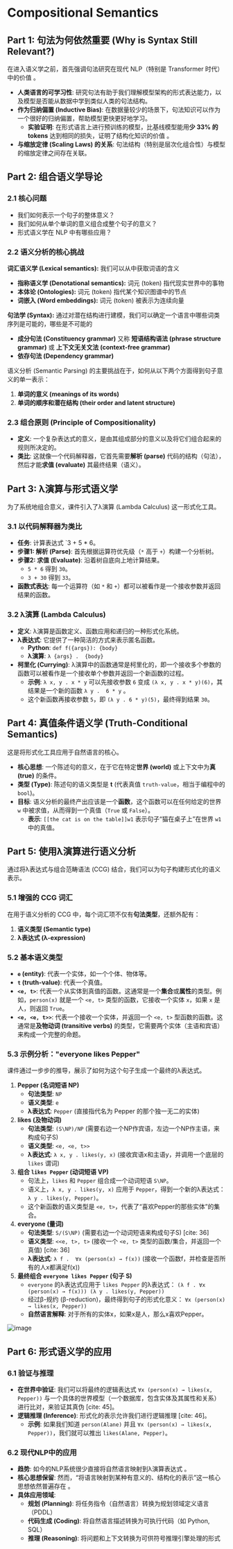 # Compositional Semantics

## Part 1: 句法为何依然重要 (Why is Syntax Still Relevant?)

 在进入语义学之前，首先强调句法研究在现代 NLP（特别是 Transformer 时代）中的价值 。

-  **人类语言的可学习性**: 研究句法有助于我们理解模型架构的形式表达能力，以及模型是否能从数据中学到类似人类的句法结构。
-  **作为归纳偏置 (Inductive Bias)**: 在数据量较少的场景下，句法知识可以作为一个很好的归纳偏置，帮助模型更快更好地学习。
    -  **实验证明**: 在形式语言上进行预训练的模型，比基线模型能用**少 33% 的 tokens** 达到相同的损失，证明了结构化知识的价值 。
-  **与缩放定律 (Scaling Laws) 的关系**: 句法结构（特别是层次化组合性）与模型的缩放定律之间存在关联。

## Part 2: 组合语义学导论

### 2.1 核心问题
-  我们如何表示一个句子的整体意义？
-  我们如何从单个单词的意义组合成整个句子的意义？
-  形式语义学在 NLP 中有哪些应用？

### 2.2 语义分析的核心挑战
**词汇语义学 (Lexical semantics):** 我们可以从中获取词语的含义

- **指称语义学 (Denotational semantics):** 词元 (token) 指代现实世界中的事物
- **本体论 (Ontologies):** 词元 (token) 指代某个知识图谱中的节点
- **词嵌入 (Word embeddings):** 词元 (token) 被表示为连续向量

**句法学 (Syntax):** 通过对潜在结构进行建模，我们可以确定一个语言中哪些词类序列是可能的，哪些是不可能的

- **成分句法 (Constituency grammar)** 又称 **短语结构语法 (phrase structure grammar)** 或 **上下文无关文法 (context-free grammar)**
- **依存句法 (Dependency grammar)**

语义分析 (Semantic Parsing) 的主要挑战在于，如何从以下两个方面得到句子意义的单一表示：

1.   **单词的意义 (meanings of its words)** 
2.   **单词的顺序和潜在结构 (their order and latent structure)** 

### 2.3 组合原则 (Principle of Compositionality)
- **定义**: 一个复杂表达式的意义，是由其组成部分的意义以及将它们组合起来的规则所决定的。
- **类比**: 这就像一个代码解释器，它首先需要**解析 (parse)** 代码的结构（句法），然后才能**求值 (evaluate)** 其最终结果（语义）。

## Part 3: λ演算与形式语义学

为了系统地组合意义，课件引入了λ演算 (Lambda Calculus) 这一形式化工具。

### 3.1 以代码解释器为类比
-  **任务**: 计算表达式 `3 + 5 * 6。
-  **步骤1: 解析 (Parse)**: 首先根据运算符优先级（`*` 高于 `+`）构建一个分析树。
-  **步骤2: 求值 (Evaluate)**: 沿着树自底向上地计算结果。
    - `5 * 6` 得到 `30`。
    - `3 + 30` 得到 `33`。
-  **函数式表达**: 每一个运算符（如 `*` 和 `+`）都可以被看作是一个接收参数并返回结果的函数。

### 3.2 λ演算 (Lambda Calculus)
- **定义**: λ演算是函数定义、函数应用和递归的一种形式化系统。
- **λ表达式**: 它提供了一种简洁的方式来表示匿名函数。
    - **Python**: `def f({args}): {body}`
    - **λ演算**: `λ {args} .  {body}` 
- **柯里化 (Currying)**: λ演算中的函数通常是柯里化的，即一个接收多个参数的函数可以被看作是一个接收单个参数并返回一个新函数的过程。
    - **示例**: `λ x, y . x * y` 可以先接收参数 `6` 变成 `(λ x, y . x * y)(6)`，其结果是一个新的函数 `λ y .  6 * y` 。
    -  这个新函数再接收参数 `5`，即 `(λ y . 6 * y)(5)`，最终得到结果 `30`。

## Part 4: 真值条件语义学 (Truth-Conditional Semantics)

这是将形式化工具应用于自然语言的核心。

-  **核心思想**: 一个陈述句的意义，在于它在特定**世界 (world)** 或上下文中为**真 (true)** 的条件。
-  **类型 (Type)**: 陈述句的语义类型是 **t** (代表真值 `truth-value`，相当于编程中的 `bool`)。
-  **目标**: 语义分析的最终产出应该是一个**函数**，这个函数可以在任何给定的世界 `w` 中被求值，从而得到一个真值（`True` 或 `False`）。
    -  **表示**: `[[the cat is on the table]]w1` 表示句子“猫在桌子上”在世界 `w1` 中的真值。

## Part 5: 使用λ演算进行语义分析

通过将λ表达式与组合范畴语法 (CCG) 结合，我们可以为句子构建形式化的语义表示。

### 5.1 增强的 CCG 词汇
在用于语义分析的 CCG 中，每个词汇项不仅有**句法类型**，还额外配有：
1.   **语义类型 (Semantic type)**
2.   **λ表达式 (λ-expression)** 

### 5.2 基本语义类型
- **`e` (entity)**: 代表一个实体，如一个个体、物体等。
- **`t` (truth-value)**: 代表一个真值。
- **`<e, t>`**: 代表一个从实体到真值的函数。这通常是一个**集合**或**属性**的类型。例如，`person(x)` 就是一个 `<e, t>` 类型的函数，它接收一个实体 `x`，如果 `x` 是人，则返回 `True`。
- **`<e, <e, t>>`**: 代表一个接收一个实体，并返回一个 `<e, t>` 型函数的函数。这通常是**及物动词 (transitive verbs)** 的类型，它需要两个实体（主语和宾语）来构成一个完整的命题。

### 5.3 示例分析："everyone likes Pepper"

课件通过一步步的推导，展示了如何为这个句子生成一个最终的λ表达式。

1.  **Pepper (名词短语 NP)**
    -  **句法类型**: `NP` 
    -  **语义类型**: `e` 
    -  **λ表达式**: `Pepper` (直接指代名为 Pepper 的那个独一无二的实体)
2.  **likes (及物动词)**
    -  **句法类型**: `(S\NP)/NP` (需要右边一个NP作宾语，左边一个NP作主语，来构成句子S) 
    -  **语义类型**: `<e, <e, t>>`
    -  **λ表达式**: `λ x, y . likes(y, x)` (接收宾语x和主语y，并调用一个底层的 `likes` 谓词) 
3.  **组合 `likes Pepper` (动词短语 VP)**
    - 句法上，`likes` 和 `Pepper` 组合成一个动词短语 `S\NP`。
    -  语义上，`λ x, y . likes(y, x)` 应用于 `Pepper`，得到一个新的λ表达式：`λ y . likes(y, Pepper)`。
    - 这个新函数的语义类型是 `<e, t>`，代表了“喜欢Pepper的那些实体”的集合。
4.  **everyone (量词)**
    -  **句法类型**: `S/(S\NP)` (需要右边一个动词短语来构成句子S) [cite: 36]
    -  **语义类型**: `<<e, t>, t>` (接收一个 `<e, t>` 类型的函数/集合，并返回一个真值) [cite: 36]
    - **λ表达式**: `λ f .  ∀x (person(x) → f(x))` (接收一个函数f，并检查是否所有的人x都满足f(x))
5.  **最终组合 `everyone likes Pepper` (句子 S)**
    - `everyone` 的λ表达式应用于 `likes Pepper` 的λ表达式：
       ` (λ f . ∀x (person(x) → f(x))) (λ y . likes(y, Pepper)) `
    - 经过β-规约 (β-reduction)，最终得到句子的形式化意义：
       `∀x (person(x) → likes(x, Pepper))`
    - **自然语言解释**: 对于所有的实体x，如果x是人，那么x喜欢Pepper。

![image](img/19.png)

## Part 6: 形式语义学的应用

### 6.1 验证与推理
-  **在世界中验证**: 我们可以将最终的逻辑表达式 `∀x (person(x) → likes(x, Pepper))` 与一个具体的世界模型（一个数据库，包含实体及其属性和关系）进行比对，来验证其真伪 [cite: 45]。
-  **逻辑推理 (Inference)**: 形式化的表示允许我们进行逻辑推理 [cite: 46]。
    -  **示例**: 如果我们知道 `person(Alane)` 并且 `∀x (person(x) → likes(x, Pepper))`，我们就可以推出 `likes(Alane, Pepper)`。

### 6.2 现代NLP中的应用
-  **趋势**: 如今的NLP系统很少直接将自然语言映射到λ演算表达式 。
-  **核心思想保留**: 然而，“将语言映射到某种有意义的、结构化的表示”这一核心思想依然普遍存在 。
- **具体应用领域**:
    -  **规划 (Planning)**: 将任务指令（自然语言）转换为规划领域定义语言（PDDL）
    -  **代码生成 (Coding)**: 将自然语言描述转换为可执行代码（如 Python, SQL）
    -  **推理 (Reasoning)**: 将问题和上下文转换为可供符号推理引擎处理的形式 

